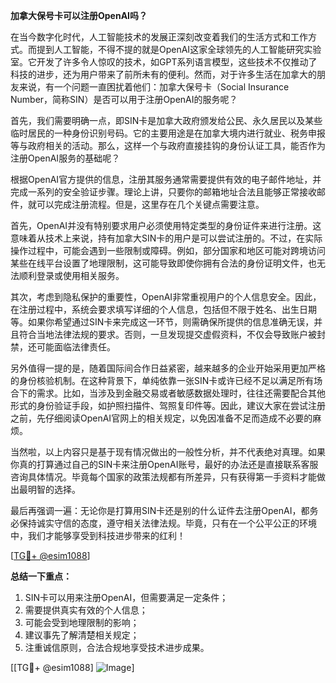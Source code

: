 **加拿大保号卡可以注册OpenAI吗？**

在当今数字化时代，人工智能技术的发展正深刻改变着我们的生活方式和工作方式。而提到人工智能，不得不提的就是OpenAI这家全球领先的人工智能研究实验室。它开发了许多令人惊叹的技术，如GPT系列语言模型，这些技术不仅推动了科技的进步，还为用户带来了前所未有的便利。然而，对于许多生活在加拿大的朋友来说，有一个问题一直困扰着他们：加拿大保号卡（Social Insurance Number，简称SIN）是否可以用于注册OpenAI的服务呢？

首先，我们需要明确一点，即SIN卡是加拿大政府颁发给公民、永久居民以及某些临时居民的一种身份识别号码。它的主要用途是在加拿大境内进行就业、税务申报等与政府相关的活动。那么，这样一个与政府直接挂钩的身份认证工具，能否作为注册OpenAI服务的基础呢？

根据OpenAI官方提供的信息，注册其服务通常需要提供有效的电子邮件地址，并完成一系列的安全验证步骤。理论上讲，只要你的邮箱地址合法且能够正常接收邮件，就可以完成注册流程。但是，这里存在几个关键点需要注意。

首先，OpenAI并没有特别要求用户必须使用特定类型的身份证件来进行注册。这意味着从技术上来说，持有加拿大SIN卡的用户是可以尝试注册的。不过，在实际操作过程中，可能会遇到一些限制或障碍。例如，部分国家和地区可能对跨境访问某些在线平台设置了地理限制，这可能导致即使你拥有合法的身份证明文件，也无法顺利登录或使用相关服务。

其次，考虑到隐私保护的重要性，OpenAI非常重视用户的个人信息安全。因此，在注册过程中，系统会要求填写详细的个人信息，包括但不限于姓名、出生日期等。如果你希望通过SIN卡来完成这一环节，则需确保所提供的信息准确无误，并且符合当地法律法规的要求。否则，一旦发现提交虚假资料，不仅会导致账户被封禁，还可能面临法律责任。

另外值得一提的是，随着国际间合作日益紧密，越来越多的企业开始采用更加严格的身份核验机制。在这种背景下，单纯依靠一张SIN卡或许已经不足以满足所有场合下的需求。比如，当涉及到金融交易或者敏感数据处理时，往往还需要配合其他形式的身份验证手段，如护照扫描件、驾照复印件等。因此，建议大家在尝试注册之前，先仔细阅读OpenAI官网上的相关规定，以免因准备不足而造成不必要的麻烦。

当然啦，以上内容只是基于现有情况做出的一般性分析，并不代表绝对真理。如果你真的打算通过自己的SIN卡来注册OpenAI账号，最好的办法还是直接联系客服咨询具体情况。毕竟每个国家的政策法规都有所差异，只有获得第一手资料才能做出最明智的选择。

最后再强调一遍：无论你是打算用SIN卡还是别的什么证件去注册OpenAI，都务必保持诚实守信的态度，遵守相关法律法规。毕竟，只有在一个公平公正的环境中，我们才能够享受到科技进步带来的红利！

[[TG💪+ @esim1088](https://t.me/s/esim1088)]

**总结一下重点：**
1. SIN卡可以用来注册OpenAI，但需要满足一定条件；
2. 需要提供真实有效的个人信息；
3. 可能会受到地理限制的影响；
4. 建议事先了解清楚相关规定；
5. 注重诚信原则，合法合规地享受技术进步成果。

[[TG💪+ @esim1088] ![Image](https://i.postimg.cc/4NQfJmqS/Snipaste-2025-05-13-00-14-12.png)]